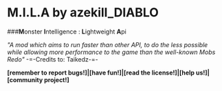 # M.I.L.A by azekill_DIABLO
###**M**onster **I**ntelligence : **L**ightweight **A**pi
 
*"A mod which aims to run faster than other API, to do the less possible while allowing more performance to the game than the well-known Mobs Redo"* -=-Credits to: Taikedz-=-

**[remember to report bugs!]|[have fun!]|[read the license!]|[help us!]|[community project!]**
